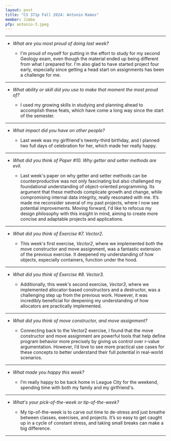 ```yaml
---
layout: post
title: "CS 371p Fall 2024: Antonio Ramos"
member: Jimbo
pfp: antonio-3.jpeg
---
```

---
* *What are you most proud of doing last week?*

    * I'm proud of myself for putting in the effort to study for my second Geology exam, even though the material ended up being different from what I prepared for. I'm also glad to have started project four early, especially since getting a head start on assignments has been a challenge for me.

---
* *What ability or skill did you use to make that moment the most proud of?*

    * I used my growing skills in studying and planning ahead to accomplish these feats, which have come a long way since the start of the semester.

---
* *What impact did you have on other people?*

    * Last week was my girlfriend's twenty-third birthday, and I planned two full days of celebration for her, which made her really happy.

---
* *What did you think of Paper #10. Why getter and setter methods are evil.*

    * Last week's paper on why getter and setter methods can be counterproductive was not only fascinating but also challenged my foundational understanding of object-oriented programming. Its argument that these methods complicate growth and change, while compromising internal data integrity, really resonated with me. It’s made me reconsider several of my past projects, where I now see potential improvements. Moving forward, I'd like to refocus my design philosophy with this insight in mind, aiming to create more concise and adaptable projects and applications.

---
* *What did you think of Exercise #7. Vector2.*

    * This week's first exercise, *Vector2*, where we implemented both the move constructor and move assignment, was a fantastic extension of the previous exercise. It deepened my understanding of how objects, especially containers, function under the hood.

---
* *What did you think of Exercise #8. Vector3.*

    * Additionally, this week's second exercise, *Vector3*, where we implemented allocator-based constructors and a destructor, was a challenging step up from the previous work. However, it was incredibly beneficial for deepening my understanding of how allocators are practically implemented.

---
* *What did you think of move constructor, and move assignment?*

    * Connecting back to the Vector2 exercise, I found that the move constructor and move assignment are powerful tools that help define program behavior more precisely by giving us control over r-value argumentation. However, I’d love to see more practical use cases for these concepts to better understand their full potential in real-world scenarios.

---
* *What made you happy this week?*

    *  I’m really happy to be back home in League City for the weekend, spending time with both my family and my girlfriend's.

---
* *What's your pick-of-the-week or tip-of-the-week?*

    * My tip-of-the-week is to carve out time to de-stress and just breathe between classes, exercises, and projects. It’s so easy to get caught up in a cycle of constant stress, and taking small breaks can make a big difference.

---